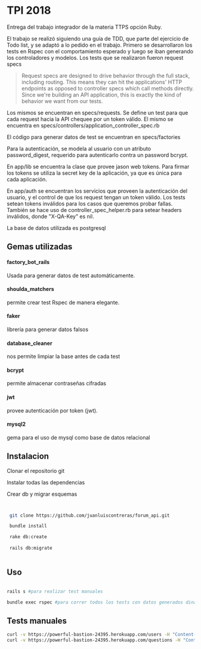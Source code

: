 # TPI 2018

Entrega del trabajo integrador de la materia TTPS opción Ruby.

El trabajo se realizó siguiendo una guía de TDD, que parte del ejercicio de Todo list, y se adaptó a lo pedido en el trabajo. Primero se desarrollaron los tests en Rspec con el comportamiento esperado y luego se iban generando los controladores y modelos.
Los tests que se realizaron fueron request specs

> Request specs are designed to drive behavior through the full stack, including routing. This means they can hit the applications' HTTP endpoints as opposed to controller specs which call methods directly. Since we're building an API application, this is exactly the kind of behavior we want from our tests.

Los mismos se encuentran en specs/requests. Se define un test para que cada request hacia la API chequee por un token válido. El mismo se encuentra en specs/controllers/application_controller_spec.rb

El código para generar datos de test se encuentran en specs/factories

Para la autenticación, se modela al usuario con un atributo password_digest, requerido para autenticarlo contra un password bcrypt.

En app/lib se encuentra la clase que provee jason web tokens. Para firmar los tokens se utiliza la secret key de la aplicación, ya que es única para cada aplicación.

En app/auth se encuentran los servicios que proveen la autenticación del usuario, y el control de que los request tengan un token válido. Los tests setean tokens inválidos para los casos que queremos probar fallas. También se hace uso de controller_spec_helper.rb para setear headers inválidos, donde "X-QA-Key" es nil.

La base de datos utilizada es postgresql


## Gemas utilizadas

#### factory_bot_rails

Usada para generar datos de test automáticamente.

#### shoulda_matchers

permite crear test Rspec de manera elegante.

#### faker

librería para generar datos falsos

#### database_cleaner

nos permite limpiar la base antes de cada test

#### bcrypt

permite almacenar contraseñas cifradas

#### jwt

provee autenticación por token (jwt).

#### mysql2

gema para el uso de mysql como base de datos relacional

## Instalacion

Clonar el repositorio git

Instalar todas las dependencias

Crear db y migrar esquemas



```bash


 git clone https://github.com/juanluiscontreras/forum_api.git

 bundle install

 rake db:create 
 
 rails db:migrate 
 


```

## Uso

```bash

rails s #para realizar test manuales

bundle exec rspec #para correr todos los tests con datos generados dinámicamente. En cada test se inicializan datos falsos, por defecto la base está vacía'
```

## Tests manuales

```bash
curl -v https://powerful-bastion-24395.herokuapp.com/users -H "Content-Type: application/json" -d '{ "username": "username", "password": "123123", "password_confirmation": "123123", "email": "some@email.com", "screen_name": "Screen" }'
curl -v https://powerful-bastion-24395.herokuapp.com/questions -H "Content-Type: application/json"

```
